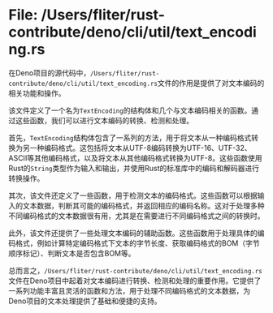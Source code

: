 # File: /Users/fliter/rust-contribute/deno/cli/util/text_encoding.rs

在Deno项目的源代码中，`/Users/fliter/rust-contribute/deno/cli/util/text_encoding.rs`文件的作用是提供了对文本编码的相关功能和操作。

该文件定义了一个名为`TextEncoding`的结构体和几个与文本编码相关的函数。通过这些函数，我们可以进行文本编码的转换、检测和处理。

首先，`TextEncoding`结构体包含了一系列的方法，用于将文本从一种编码格式转换为另一种编码格式。这包括将文本从UTF-8编码转换为UTF-16、UTF-32、ASCII等其他编码格式，以及将文本从其他编码格式转换为UTF-8。这些函数使用Rust的`String`类型作为输入和输出，并使用Rust的标准库中的编码和解码器进行转换操作。

其次，该文件还定义了一些函数，用于检测文本的编码格式。这些函数可以根据输入的文本数据，判断其可能的编码格式，并返回相应的编码名称。这对于处理多种不同编码格式的文本数据很有用，尤其是在需要进行不同编码格式之间的转换时。

此外，该文件还提供了一些处理文本编码的辅助函数。这些函数用于处理具体的编码格式，例如计算特定编码格式下文本的字节长度、获取编码格式的BOM（字节顺序标记）、判断文本是否包含BOM等。

总而言之，`/Users/fliter/rust-contribute/deno/cli/util/text_encoding.rs`文件在Deno项目中起着对文本编码进行转换、检测和处理的重要作用。它提供了一系列功能丰富且灵活的函数和方法，用于处理不同编码格式的文本数据，为Deno项目的文本处理提供了基础和便捷的支持。

